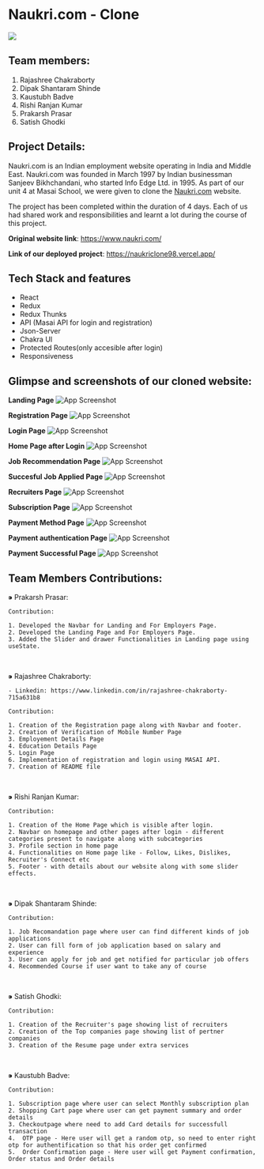 # Naukri.com - Clone

<img src="https://lh3.googleusercontent.com/zyVawGkrNqTVDv1h2qrPcFty0ARE-tkuVadf3wo7m0LwLJuHWbHxQZsboLRX9q6rLkmHzA=s170">

## Team members:
1. Rajashree Chakraborty
2. Dipak Shantaram Shinde
3. Kaustubh Badve
4. Rishi Ranjan Kumar
5. Prakarsh Prasar
6. Satish Ghodki

## Project Details:
Naukri.com is an Indian employment website operating in India and Middle East. Naukri.com was founded in March 1997 by Indian businessman Sanjeev Bikhchandani, who started Info Edge Ltd. in 1995. As part of our unit 4 at Masai School, we were given to clone the [Naukri.com](https://www.naukri.com/) website.

The project has been completed within the duration of 4 days. Each of us had shared work and responsibilities and learnt a lot during the course of this project.

**Original website link**: https://www.naukri.com/

**Link of our deployed project**: https://naukriclone98.vercel.app/

## Tech Stack and features
- React
- Redux
- Redux Thunks
- API (Masai API for login and registration)
- Json-Server
- Chakra UI
- Protected Routes(only accesible after login)
- Responsiveness


## Glimpse and screenshots of our cloned website:
**Landing Page**
![App Screenshot](https://github.com/KaustubhBadve/Naukri/blob/main/Screenshots/LandingPage.png)

**Registration Page**
![App Screenshot](https://github.com/KaustubhBadve/Naukri/blob/main/Screenshots/RegisterPage.png)

**Login Page**
![App Screenshot](https://github.com/KaustubhBadve/Naukri/blob/main/Screenshots/LoginPage.png)

**Home Page after Login**
![App Screenshot](https://github.com/KaustubhBadve/Naukri/blob/main/Screenshots/HomePage.png)

**Job Recommendation Page**
![App Screenshot](https://github.com/KaustubhBadve/Naukri/blob/main/Screenshots/JobRecommendation.png)

**Succesful Job Applied Page**
![App Screenshot](https://github.com/KaustubhBadve/Naukri/blob/main/Screenshots/AppliedSuccessfulJob.png)

**Recruiters Page**
![App Screenshot](https://github.com/KaustubhBadve/Naukri/blob/main/Screenshots/RecruitersPage.png)

**Subscription Page**
![App Screenshot](https://github.com/KaustubhBadve/Naukri/blob/main/Screenshots/SubscriptionPage.png)

**Payment Method Page**
![App Screenshot](https://github.com/KaustubhBadve/Naukri/blob/main/Screenshots/PaymentMethodPage.png)

**Payment authentication Page**
![App Screenshot](https://github.com/KaustubhBadve/Naukri/blob/main/Screenshots/AuthenticationPage.png)

**Payment Successful Page**
![App Screenshot](https://github.com/KaustubhBadve/Naukri/blob/main/Screenshots/PaymentSuccessfulPage.png)


## Team Members Contributions:
 ⁍ Prakarsh Prasar:
 
    Contribution:

    1. Developed the Navbar for Landing and For Employers Page.
    2. Developed the Landing Page and For Employers Page.
    3. Added the Slider and drawer Functionalities in Landing page using useState.

<br>

  ⁍ Rajashree Chakraborty:

    - Linkedin: https://www.linkedin.com/in/rajashree-chakraborty-715a631b8

    Contribution:

    1. Creation of the Registration page along with Navbar and footer.
    2. Creation of Verification of Mobile Number Page
    3. Employement Details Page
    4. Education Details Page
    5. Login Page
    6. Implementation of registration and login using MASAI API.
    7. Creation of README file

<br>

  ⁍ Rishi Ranjan Kumar:

    Contribution:

    1. Creation of the Home Page which is visible after login.
    2. Navbar on homepage and other pages after login - different categories present to navigate along with subcategories 
    3. Profile section in home page
    4. Functionalities on Home page like - Follow, Likes, Dislikes, Recruiter's Connect etc
    5. Footer - with details about our website along with some slider effects.

<br>

  ⁍ Dipak Shantaram Shinde:

    Contribution:
    
    1. Job Recomandation page where user can find different kinds of job applications 
    2. User can fill form of job application based on salary and experience
    3. User can apply for job and get notified for particular job offers
    4. Recommended Course if user want to take any of course
    
  <br>

  ⁍ Satish Ghodki:

    Contribution:

    1. Creation of the Recruiter's page showing list of recruiters
    2. Creation of the Top companies page showing list of pertner companies
    3. Creation of the Resume page under extra services
    
  <br>

  ⁍ Kaustubh Badve:

    Contribution:

    1. Subscription page where user can select Monthly subscription plan
    2. Shopping Cart page where user can get payment summary and order details
    3. Checkoutpage where need to add Card details for successfull transaction
    4.  OTP page - Here user will get a random otp, so need to enter right otp for authentification so that his order get confirmed
    5.  Order Confirmation page - Here user will get Payment confirmation, Order status and Order details
 
